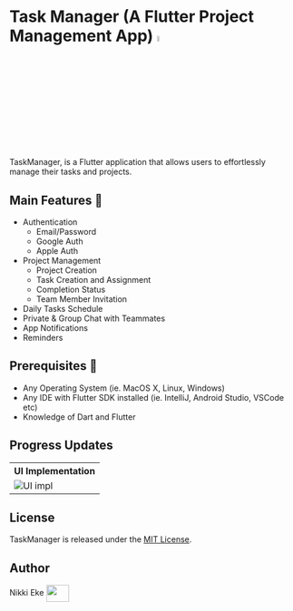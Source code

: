 # Task Manager (A Flutter Project Management App) <img src="https://github.com/nikkieke/task_manager/assets/95222620/cf38cd07-c9bf-4534-848f-4da2b4da3f39" width="5%" height="5%"/> 
TaskManager, is a Flutter application that allows users to effortlessly manage their tasks and projects.

## Main Features 💪
- Authentication
    - Email/Password
    - Google Auth
    - Apple Auth
- Project Management
    - Project Creation
    - Task Creation and Assignment
    - Completion Status
    - Team Member Invitation
- Daily Tasks Schedule
- Private & Group Chat with Teammates
- App Notifications
- Reminders

## Prerequisites 🔧

- Any Operating System (ie. MacOS X, Linux, Windows)
- Any IDE with Flutter SDK installed (ie. IntelliJ, Android Studio, VSCode etc)
- Knowledge of Dart and Flutter

## Progress Updates
<table>
	<tbody width="100%">
	<tr>
			<th>UI Implementation</th>
		</tr>
		<tr>
			<td>
			<img src="https://github.com/nikkieke/task_manager/assets/95222620/34b8e1e5-a6f8-4f27-8780-524e1ea08dd4" alt="UI impl"></img>
			</td>
		</tr>
		</tr>
	</tbody>
</table>

## License

TaskManager is released under the [MIT License](https://opensource.org/licenses/MIT).

## Author
Nikki Eke <a href="https://twitter.com/nikki_eke" target="blank"><img align="center" src="https://user-images.githubusercontent.com/95222620/235796088-68b58c83-8a81-487c-88f2-f6d10e561190.svg" alt="" height="30" width="40" /></a>
